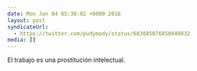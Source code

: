 ```yaml
---
date: Mon Jan 04 05:38:02 +0000 2016
layout: post
syndicateUrl:
  - https://twitter.com/pudymody/status/683885076850040832
media: []
---
```

El trabajo es una prostitución intelectual.

